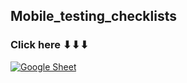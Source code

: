 ## Mobile_testing_checklists

### Click here ⬇⬇⬇

[![Google Sheet](https://jiahaog.github.io/nativefier-icons/files/google-sheets.ico)](https://docs.google.com/spreadsheets/d/1dWq9jVNyCUizNReY4U6ZyWpvUoPWrXDnREoTYO_12ZM/edit?usp=sharing)


